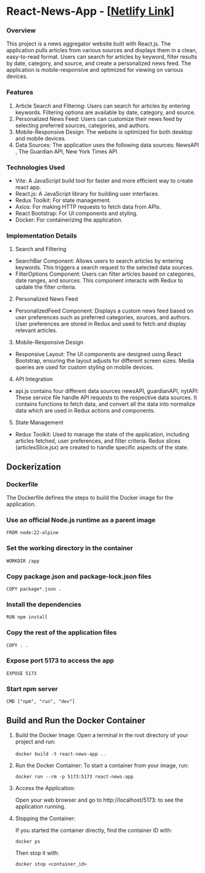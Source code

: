 # React-News-App - [[Netlify Link](https://vite-react-news-app.netlify.app/)]

### Overview

This project is a news aggregator website built with React.js. The application pulls articles from various sources and displays them in a clean, easy-to-read format. Users can search for articles by keyword, filter results by date, category, and source, and create a personalized news feed. The application is mobile-responsive and optimized for viewing on various devices.

### Features

1. Article Search and Filtering:
Users can search for articles by entering keywords.
Filtering options are available by date, category, and source.
2. Personalized News Feed:
Users can customize their news feed by selecting preferred sources, categories, and authors.
3. Mobile-Responsive Design:
The website is optimized for both desktop and mobile devices.
4. Data Sources:
The application uses the following data sources:
NewsAPI , The Guardian API, New York Times API 

### Technologies Used
- Vite: A JavaScript build tool for faster and more efficient way to create react app.
- React.js: A JavaScript library for building user interfaces.
- Redux Toolkit: For state management.
- Axios: For making HTTP requests to fetch data from APIs.
- React Bootstrap: For UI components and styling.
- Docker: For containerizing the application.


### Implementation Details
1. Search and Filtering
- SearchBar Component: Allows users to search articles by entering keywords. This triggers a search request to the selected data sources.
- FilterOptions Component: Users can filter articles based on categories, date ranges, and sources. This component interacts with Redux to update the filter criteria.

2. Personalized News Feed
- PersonalizedFeed Component: Displays a custom news feed based on user preferences such as preferred categories, sources, and authors. User preferences are stored in Redux and used to fetch and display relevant articles.

3. Mobile-Responsive Design
- Responsive Layout: The UI components are designed using React Bootstrap, ensuring the layout adjusts for different screen sizes. Media queries are used for custom styling on mobile devices.

4. API Integration
- api.js contains four different data sources newsAPI, guardianAPI, nytAPI: These service file handle API requests to the respective data sources. It contains functions to fetch data, and convert all the data into normalize data which are used in Redux actions and components.

5. State Management
- Redux Toolkit: Used to manage the state of the application, including articles fetched, user preferences, and filter criteria. Redux slices (articlesSlice.jsx) are created to handle specific aspects of the state.

## Dockerization
### Dockerfile

The Dockerfile defines the steps to build the Docker image for the application.

### Use an official Node.js runtime as a parent image
`FROM node:22-alpine`

### Set the working directory in the container
`WORKDIR /app`

### Copy package.json and package-lock.json files
`COPY package*.json .`

### Install the dependencies
`RUN npm install`

### Copy the rest of the application files
`COPY . .`

### Expose port 5173 to access the app
`EXPOSE 5173`

### Start npm server
`CMD ["npm", "run", "dev"]`

## Build and Run the Docker Container

1. Build the Docker Image: Open a terminal in the root directory of your project and run:

	`docker build -t react-news-app .` . 

3. Run the Docker Container: To start a container from your image, run:
	
 	`docker run --rm -p 5173:5173 react-news-app`

4. Access the Application:

	Open your web browser and go to http://localhost/5173: to see the application running.

5. Stopping the Container:

	If you started the container directly, find the container ID with:
	
	`docker ps`

	Then stop it with:

	`docker stop <container_id>`
